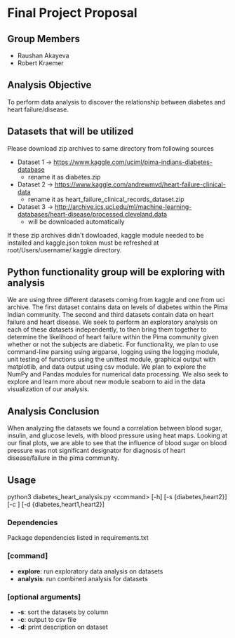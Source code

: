 # Final Project Proposal

## Group Members

- Raushan Akayeva
- Robert Kraemer

## Analysis Objective

To perform data analysis to discover the relationship between
diabetes and heart failure/disease.

## Datasets that will be utilized
Please download zip archives to same directory from following sources

* Dataset 1 ->  https://www.kaggle.com/uciml/pima-indians-diabetes-database  
  - rename it as diabetes.zip
* Dataset 2 -> https://www.kaggle.com/andrewmvd/heart-failure-clinical-data  
  - rename it as heart_failure_clinical_records_dataset.zip
* Dataset 3 -> http://archive.ics.uci.edu/ml/machine-learning-databases/heart-disease/processed.cleveland.data
   - will be downloaded automatically

If these zip archives didn't dowloaded, kaggle module needed to be installed and kaggle.json token must be refreshed at root/Users/username/.kaggle directory.

## Python functionality group will be exploring with analysis

We are using three different datasets coming from kaggle and one from uci archive.
The first dataset contains data on levels of diabetes within the Pima Indian
community. The second and third datasets contain data on heart failure and
heart disease. We seek to perform an exploratory analysis on each of these
datasets independently, to then bring them together to determine the likelihood
of heart failure within the Pima community given whether or not the subjects
are diabetic. For functionality, we plan to use command-line parsing using
argparse, logging using the logging module, unit testing of functions using the
unittest module, graphical output with matplotlib, and data output using csv
module. We plan to explore the NumPy and Pandas modules for numerical data
processing. We also seek to explore and learn more about new module seaborn to
aid in the data visualization of our analysis.

## Analysis Conclusion

When analyzing the datasets we found a correlation between blood sugar, insulin,
and glucose levels, with blood pressure using heat maps. Looking at our final
plots, we are able to see that the influence of blood sugar on blood pressure
was not significant designator for diagnosis of heart disease/failure in the
pima community. 

## Usage

python3 diabetes_heart_analysis.py \<command\> [-h] [-s {diabetes,heart2}] [-c <csvfile>] [-d {diabetes,heart1,heart2}]

### Dependencies
Package dependencies listed in requirements.txt

### [command]
- **explore**: run exploratory data analysis on datasets
- **analysis**: run combined analysis for datasets

### [optional arguments]
- **-s**: sort the datasets by column
- **-c**: output to csv file
- **-d**: print description on dataset
